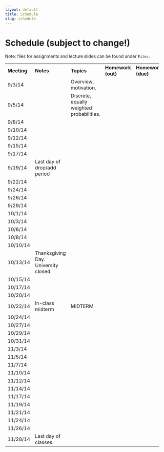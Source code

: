 ```yaml
---
layout: default
title: Schedule
slug: schedule
---
```


Schedule (subject to change!)
=============================

Note: files for assignments and lecture slides can be found under ``Files``.

<table>  <tr>    <td><b>Meeting</b></td>    <td><b>Notes</b></td>    <td><b>Topics</b></td>    <td><b>Homework (out)</b></td>    <td><b>Homework (due)</b></td>  </tr>  <tr>    <td>9/3/14</td>    <td></td>    <td>Overview, motivation. </td>    <td></td>    <td></td>  </tr>  <tr>    <td>9/5/14</td>    <td></td>    <td>Discrete, equally weighted probabilities.</td>    <td></td>    <td></td>  </tr>  <tr>    <td>9/8/14</td>    <td></td>    <td></td>    <td></td>    <td></td>  </tr>  <tr>    <td>9/10/14</td>    <td></td>    <td></td>    <td></td>    <td></td>  </tr>  <tr>    <td>9/12/14</td>    <td></td>    <td></td>    <td></td>    <td></td>  </tr>  <tr>    <td>9/15/14</td>    <td></td>    <td></td>    <td></td>    <td></td>  </tr>  <tr>    <td>9/17/14</td>    <td></td>    <td></td>    <td></td>    <td></td>  </tr>  <tr>    <td>9/19/14</td>    <td>Last day of drop/add period</td>    <td></td>    <td></td>    <td></td>  </tr>  <tr>    <td>9/22/14</td>    <td></td>    <td></td>    <td></td>    <td></td>  </tr>  <tr>    <td>9/24/14</td>    <td></td>    <td></td>    <td></td>    <td></td>  </tr>  <tr>    <td>9/26/14</td>    <td></td>    <td></td>    <td></td>    <td></td>  </tr>  <tr>    <td>9/29/14</td>    <td></td>    <td></td>    <td></td>    <td></td>  </tr>  <tr>    <td>10/1/14</td>    <td></td>    <td></td>    <td></td>    <td></td>  </tr>  <tr>    <td>10/3/14</td>    <td></td>    <td></td>    <td></td>    <td></td>  </tr>  <tr>    <td>10/6/14</td>    <td></td>    <td></td>    <td></td>    <td></td>  </tr>  <tr>    <td>10/8/14</td>    <td></td>    <td></td>    <td></td>    <td></td>  </tr>  <tr>    <td>10/10/14</td>    <td></td>    <td></td>    <td></td>    <td></td>  </tr>  <tr>    <td>10/13/14</td>    <td>Thanksgiving Day. University closed. </td>    <td></td>    <td></td>    <td></td>  </tr>  <tr>    <td>10/15/14</td>    <td></td>    <td></td>    <td></td>    <td></td>  </tr>  <tr>    <td>10/17/14</td>    <td></td>    <td></td>    <td></td>    <td></td>  </tr>  <tr>    <td>10/20/14</td>    <td></td>    <td></td>    <td></td>    <td></td>  </tr>  <tr>    <td>10/22/14</td>    <td>In-class midterm</td>    <td>MIDTERM</td>    <td></td>    <td></td>  </tr>  <tr>    <td>10/24/14</td>    <td></td>    <td></td>    <td></td>    <td></td>  </tr>  <tr>    <td>10/27/14</td>    <td></td>    <td></td>    <td></td>    <td></td>  </tr>  <tr>    <td>10/29/14</td>    <td></td>    <td></td>    <td></td>    <td></td>  </tr>  <tr>    <td>10/31/14</td>    <td></td>    <td></td>    <td></td>    <td></td>  </tr>  <tr>    <td>11/3/14</td>    <td></td>    <td></td>    <td></td>    <td></td>  </tr>  <tr>    <td>11/5/14</td>    <td></td>    <td></td>    <td></td>    <td></td>  </tr>  <tr>    <td>11/7/14</td>    <td></td>    <td></td>    <td></td>    <td></td>  </tr>  <tr>    <td>11/10/14</td>    <td></td>    <td></td>    <td></td>    <td></td>  </tr>  <tr>    <td>11/12/14</td>    <td></td>    <td></td>    <td></td>    <td></td>  </tr>  <tr>    <td>11/14/14</td>    <td></td>    <td></td>    <td></td>    <td></td>  </tr>  <tr>    <td>11/17/14</td>    <td></td>    <td></td>    <td></td>    <td></td>  </tr>  <tr>    <td>11/19/14</td>    <td></td>    <td></td>    <td></td>    <td></td>  </tr>  <tr>    <td>11/21/14</td>    <td></td>    <td></td>    <td></td>    <td></td>  </tr>  <tr>    <td>11/24/14</td>    <td></td>    <td></td>    <td></td>    <td></td>  </tr>  <tr>    <td>11/26/14</td>    <td></td>    <td></td>    <td></td>    <td></td>  </tr>  <tr>    <td>11/28/14</td>    <td>Last day of classes. </td>    <td></td>    <td></td>    <td></td>  </tr><!-- schedule --></table>

